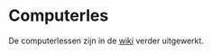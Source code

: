# Computerles

De computerlessen zijn in de [wiki](https://github.com/QiXuanWessel/cs/wiki) verder uitgewerkt.
